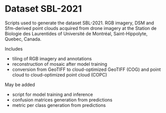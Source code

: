 # Dataset SBL-2021
Scripts used to generate the dataset SBL-2021. RGB imagery, DSM and Sfm-derived point clouds acquired from drone imagery at the Station de Biologie des Laurentides of Université de Montréal, Saint-Hippolyte, Quebec, Canada.

Includes 
* tiling of RGB imagery and annotations
* reconstruction of mosaic after model training
* conversion from GeoTIFF to cloud-optimized GeoTIFF (COG) and point cloud to cloud-optimized point cloud (COPC)

May be added
* script for model training and inference
* confusion matrices generation from predictions
* metric per class generation from predictions
